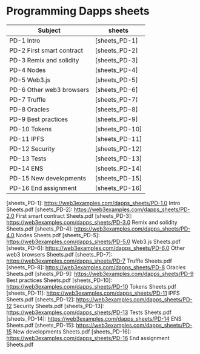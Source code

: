 # Programming Dapps sheets

| Subject                    | sheets
| ---------                  | -----
|PD-1 Intro                  | [sheets_PD-1]
|PD-2 First smart contract   | [sheets_PD-2]
|PD-3 Remix and solidity     | [sheets_PD-3]
|PD-4 Nodes                  | [sheets_PD-4]
|PD-5 Web3.js                | [sheets_PD-5]
|PD-6 Other web3 browsers    | [sheets_PD-6]
|PD-7 Truffle                | [sheets_PD-7]
|PD-8 Oracles                | [sheets_PD-8]
|PD-9 Best practices         | [sheets_PD-9]
|PD-10 Tokens                | [sheets_PD-10]
|PD-11 IPFS                  | [sheets_PD-11]
|PD-12 Security              | [sheets_PD-12]
|PD-13 Tests                 | [sheets_PD-13]
|PD-14 ENS                   | [sheets_PD-14]
|PD-15 New developments      | [sheets_PD-15]
|PD-16 End assignment        | [sheets_PD-16]
 
 
[sheets_PD-1]:  https://web3examples.com/dapps_sheets/PD-1.0 Intro Sheets.pdf
[sheets_PD-2]:  https://web3examples.com/dapps_sheets/PD-2.0 First smart contract Sheets.pdf
[sheets_PD-3]:  https://web3examples.com/dapps_sheets/PD-3.0 Remix and solidity Sheets.pdf
[sheets_PD-4]:  https://web3examples.com/dapps_sheets/PD-4.0 Nodes Sheets.pdf
[sheets_PD-5]:  https://web3examples.com/dapps_sheets/PD-5.0 Web3.js Sheets.pdf
[sheets_PD-6]:  https://web3examples.com/dapps_sheets/PD-6.0 Other web3 browsers Sheets.pdf
[sheets_PD-7]:  https://web3examples.com/dapps_sheets/PD-7 Truffle Sheets.pdf
[sheets_PD-8]:  https://web3examples.com/dapps_sheets/PD-8 Oracles Sheets.pdf
[sheets_PD-9]:  https://web3examples.com/dapps_sheets/PD-9 Best practices Sheets.pdf
[sheets_PD-10]: https://web3examples.com/dapps_sheets/PD-10 Tokens Sheets.pdf
[sheets_PD-11]: https://web3examples.com/dapps_sheets/PD-11 IPFS Sheets.pdf
[sheets_PD-12]: https://web3examples.com/dapps_sheets/PD-12 Security Sheets.pdf
[sheets_PD-13]: https://web3examples.com/dapps_sheets/PD-13 Tests Sheets.pdf
[sheets_PD-14]: https://web3examples.com/dapps_sheets/PD-14 ENS Sheets.pdf
[sheets_PD-15]: https://web3examples.com/dapps_sheets/PD-15 New developments Sheets.pdf
[sheets_PD-16]: https://web3examples.com/dapps_sheets/PD-16 End assignment Sheets.pdf

 